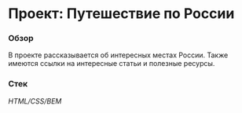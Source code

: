 # Проект: Путешествие по России

### Обзор

В проекте рассказывается об интересных местах России. Также имеются ссылки на интересные статьи и полезные ресурсы.

### Стек

_HTML/CSS/BEM_
